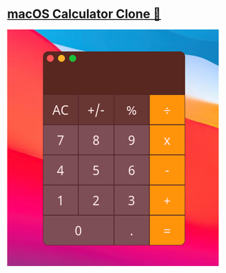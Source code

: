 # [macOS Calculator Clone 🤙](https://caiopeternela.github.io/macos-calculator/macos-calculator/index.html)
![alt text](/macos-calculator/assets/img/macos-calculator.png)
